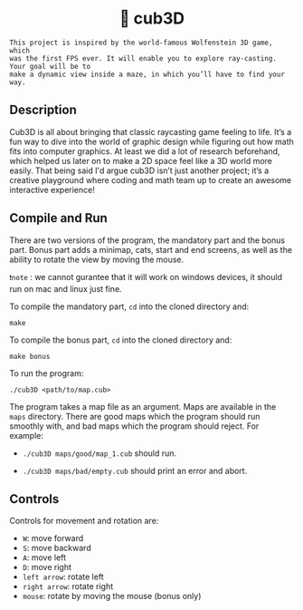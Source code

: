 <h1 align="center">
	📖 cub3D
</h1>

```
This project is inspired by the world-famous Wolfenstein 3D game, which
was the first FPS ever. It will enable you to explore ray-casting. Your goal will be to
make a dynamic view inside a maze, in which you’ll have to find your way.
```

## Description
Cub3D is all about bringing that classic raycasting game feeling to life. It’s a fun way to dive into the world of graphic design while figuring out how math fits into computer graphics. At least we did a lot of research beforehand, which helped us later on to make a 2D space feel like a 3D world more easily. That being said I'd argue cub3D isn’t just another project; it’s a creative playground where coding and math team up to create an awesome interactive experience!

## Compile and Run

There are two versions of the program, the mandatory part and the bonus part. Bonus part adds a minimap, cats, start and end screens, as well as the ability to rotate the view by moving the mouse.

`❗note` : we cannot gurantee that it will work on windows devices, it should run on mac and linux just fine.

To compile the mandatory part, `cd` into the cloned directory and:

```shell
make
```

To compile the bonus part, `cd` into the cloned directory and:

```shell
make bonus
```

To run the program:

```shell
./cub3D <path/to/map.cub>
```

The program takes a map file as an argument. Maps are available in the `maps` directory. There are good maps which the program should run smoothly with, and bad maps which the program should reject.
For example:

- `./cub3D maps/good/map_1.cub` should run.

- `./cub3D maps/bad/empty.cub` should print an error and abort.

## Controls

Controls for movement and rotation are:

- `W`: move forward
- `S`: move backward
- `A`: move left
- `D`: move right
- `left arrow`: rotate left
- `right arrow`: rotate right
- `mouse`: rotate by moving the mouse (bonus only)
